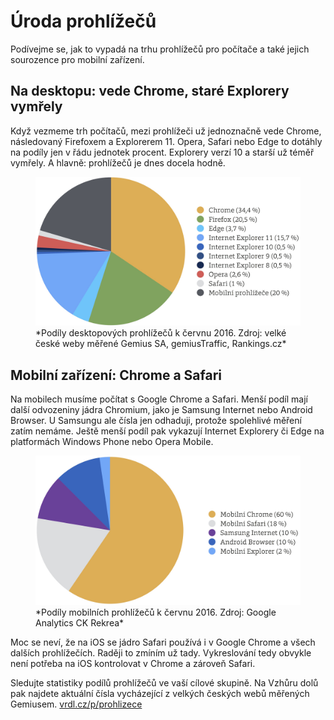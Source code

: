 # Úroda prohlížečů

Podívejme se, jak to vypadá na trhu prohlížečů pro počítače a také jejich sourozence pro mobilní zařízení.

## Na desktopu: vede Chrome, staré Explorery vymřely

Když vezmeme trh počítačů, mezi prohlížeči už jednoznačně vede Chrome, následovaný Firefoxem a Explorerem 11. Opera, Safari nebo Edge to dotáhly na podíly jen v řádu jednotek procent. Explorery verzí 10 a starší už téměř vymřely. A hlavně: prohlížečů je dnes docela hodně. 

<figure>
<img src="dist/images/original/vdwd/prohlizece-desktop.jpg" alt="">
<figcaption markdown="1">    
*Podíly desktopových prohlížečů k červnu 2016. Zdroj: velké české weby měřené Gemius SA, gemiusTraffic, Rankings.cz*
</figcaption> 
</figure> 



## Mobilní zařízení: Chrome a Safari

Na mobilech musíme počítat s Google Chrome a Safari. Menší podíl mají další odvozeniny jádra Chromium, jako je Samsung Internet nebo Android Browser. U Samsungu ale čísla jen odhaduji, protože spolehlivé měření zatím nemáme. Ještě menší podíl pak vykazují Internet Explorery či Edge na platformách Windows Phone nebo Opera Mobile.

<figure>
<img src="dist/images/original/vdwd/prohlizece-mobily.jpg" alt="">
<figcaption markdown="1">    
*Podíly mobilních prohlížečů k červnu 2016. Zdroj: Google Analytics CK Rekrea*
</figcaption> 
</figure> 

Moc se neví, že na iOS se jádro Safari používá i v Google Chrome a všech dalších prohlížečích. Raději to zmíním už tady. Vykreslování tedy obvykle není potřeba na iOS kontrolovat v Chrome a zároveň Safari.

Sledujte statistiky podílů prohlížečů ve vaší cílové skupině. Na Vzhůru dolů pak najdete aktuální čísla vycházející z velkých českých webů měřených Gemiusem. [vrdl.cz/p/prohlizece](http://www.vzhurudolu.cz/prirucka/prohlizece)
